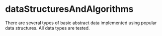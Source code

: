 # dataStructuresAndAlgorithms
There are several types of basic abstract data implemented using popular data structures.
All data types are tested.

